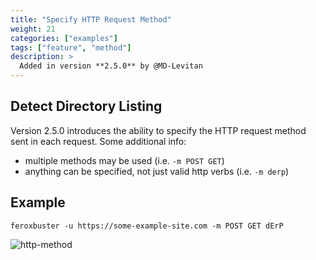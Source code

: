 ```yaml
---
title: "Specify HTTP Request Method"
weight: 21
categories: ["examples"]
tags: ["feature", "method"]
description: >
  Added in version **2.5.0** by @MD-Levitan
---
```


## Detect Directory Listing

Version 2.5.0 introduces the ability to specify the HTTP request method sent in each request. Some additional info:

- multiple methods may be used (i.e. `-m POST GET`)
- anything can be specified, not just valid http verbs (i.e. `-m derp`)


## Example

```
feroxbuster -u https://some-example-site.com -m POST GET dErP
```

![http-method](../http-method.gif)